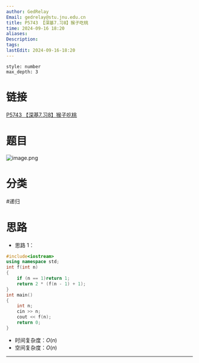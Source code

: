 ```yaml
---
author: GedRelay
Email: gedrelay@stu.jnu.edu.cn
title: P5743 【深基7.习8】猴子吃桃
time: 2024-09-16 18:20
aliases: 
Description: 
tags: 
lastEdit: 2024-09-16-18:20
---
```


```toc
style: number
max_depth: 3
```

# 链接
[P5743 【深基7.习8】猴子吃桃](https://www.luogu.com.cn/problem/P5743) 

# 题目
![image.png](https://ged-pic-bed.oss-cn-guangzhou.aliyuncs.com/img/202409161820313.png)


# 分类
#递归 

# 思路
- 思路 1：


```cpp
#include<iostream>
using namespace std;
int f(int n)
{
	if (n == 1)return 1;
	return 2 * (f(n - 1) + 1);
}
int main()
{
	int n;
	cin >> n;
	cout << f(n);
	return 0;
}
```


- 时间复杂度：${O\left( n \right)  }$ 
- 空间复杂度：${O\left( n \right)  }$ 


---

